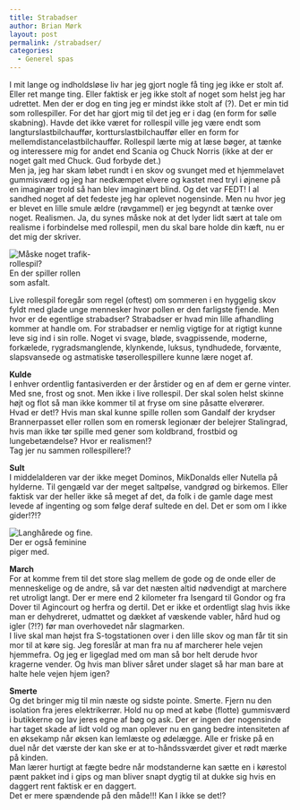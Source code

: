 ```yaml
---
title: Strabadser
author: Brian Mørk
layout: post
permalink: /strabadser/
categories:
  - Generel spas
---
```

I mit lange og indholdsløse liv har jeg gjort nogle få ting jeg ikke er stolt af. Eller ret mange ting. Eller faktisk er jeg ikke stolt af noget som helst jeg har udrettet. Men der er dog en ting jeg er mindst ikke stolt af (?). Det er min tid som rollespiller. For det har gjort mig til det jeg er i dag (en form for sølle skabning). Havde det ikke været for rollespil ville jeg være endt som langturslastbilchauffør, kortturslastbilchauffør eller en form for mellemdistancelastbilchauffør. Rollespil lærte mig at læse bøger, at tænke og interessere mig for andet end Scania og Chuck Norris (ikke at der er noget galt med Chuck. Gud forbyde det.)  
Men ja, jeg har skam løbet rundt i en skov og svunget med et hjemmelavet gummisværd og jeg har nedkæmpet elvere og kastet med tryl i øjnene på en imaginær trold så han blev imaginært blind. Og det var FEDT! I al sandhed noget af det fedeste jeg har oplevet nogensinde. Men nu hvor jeg er blevet en lille smule ældre (røvgammel) er jeg begyndt at tænke over noget. Realismen. Ja, du synes måske nok at det lyder lidt sært at tale om realisme i forbindelse med rollespil, men du skal bare holde din kæft, nu er det mig der skriver. 

<div class="bitImage bitRight" style="width: 146px">
  <img src="http://www.abekat.net/images/asfalt.jpg" alt="Måske noget trafik-rollespil?" /><br /> En der spiller rollen som asfalt.
</div>

Live rollespil foregår som regel (oftest) om sommeren i en hyggelig skov fyldt med glade unge mennesker hvor pollen er den farligste fjende. Men hvor er de egentlige strabadser? Strabadser er hvad min lille afhandling kommer at handle om. For strabadser er nemlig vigtige for at rigtigt kunne leve sig ind i sin rolle. Noget vi svage, bløde, svagpissende, moderne, forkælede, rygradsmanglende, klynkende, luksus, tyndhudede, forvænte, slapsvansede og astmatiske tøserollespillere kunne lære noget af.

**Kulde**  
I enhver ordentlig fantasiverden er der årstider og en af dem er gerne vinter. Med sne, frost og snot. Men ikke i live rollespil. Der skal solen helst skinne højt og flot så man ikke kommer til at fryse om sine påsatte elverører.  
Hvad er det!? Hvis man skal kunne spille rollen som Gandalf der krydser Brannerpasset eller rollen som en romersk legionær der belejrer Stalingrad, hvis man ikke tør spille med gener som koldbrand, frostbid og lungebetændelse? Hvor er realismen!?  
Tag jer nu sammen rollespillere!?

**Sult**  
I middelalderen var der ikke meget Dominos, MikDonalds eller Nutella på hylderne. Til gengæld var der meget saltpølse, vandgrød og birkemos. Eller faktisk var der heller ikke så meget af det, da folk i de gamle dage mest levede af ingenting og som følge deraf sultede en del. Det er som om I ikke gider!?!?

<div class="bitImage bitLeft" style="width: 160px">
  <img src="http://www.abekat.net/images/lego.jpg" alt="Langhårede og fine." /><br /> Der er også feminine piger med.
</div>

**March**  
For at komme frem til det store slag mellem de gode og de onde eller de menneskelige og de andre, så var det næsten altid nødvendigt at marchere ret utroligt langt. Der er mere end 2 kilometer fra Isengard til Gondor og fra Dover til Agincourt og herfra og dertil. Det er ikke et ordentligt slag hvis ikke man er dehydreret, udmattet og dækket af væskende vabler, hård hud og igler (?!?) før man overhovedet når slagmarken.  
I live skal man højst fra S-togstationen over i den lille skov og man får tit sin mor til at køre sig. Jeg foreslår at man fra nu af marcherer hele vejen hjemmefra. Og jeg er ligeglad med om man så bor helt derude hvor kragerne vender. Og hvis man bliver såret under slaget så har man bare at halte hele vejen hjem igen?

**Smerte**  
Og det bringer mig til min næste og sidste pointe. Smerte. Fjern nu den isolation fra jeres elektrikerrør. Hold nu op med at købe (flotte) gummisværd i butikkerne og lav jeres egne af bøg og ask. Der er ingen der nogensinde har taget skade af lidt vold og man oplever nu en gang bedre intensiteten af en øksekamp når øksen kan lemlæste og ødelægge. Alle er friske på en duel når det værste der kan ske er at to-håndssværdet giver et rødt mærke på kinden.  
Man lærer hurtigt at fægte bedre når modstanderne kan sætte en i kørestol pænt pakket ind i gips og man bliver snapt dygtig til at dukke sig hvis en daggert rent faktisk er en daggert.  
Det er mere spændende på den måde!!! Kan I ikke se det!?